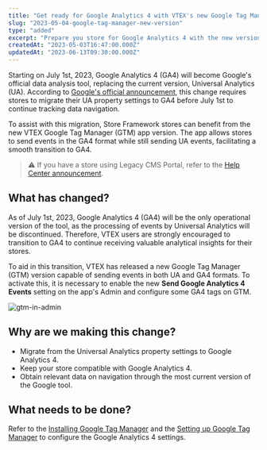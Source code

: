 ```yaml
---
title: "Get ready for Google Analytics 4 with VTEX's new Google Tag Manager version app"
slug: "2023-05-04-google-tag-manager-new-version"
type: "added"
excerpt: "Prepare you store for Google Analytics 4 with the new version of VTEX's Google Tag Manager app."
createdAt: "2023-05-03T16:47:00.000Z"
updatedAt: "2023-06-13T09:30:00.000Z"
---
```


Starting on July 1st, 2023, Google Analytics 4 (GA4) will become Google's official data analysis tool, replacing the current version, Universal Analytics (UA). According to [Google's official announcement](https://support.google.com/analytics/answer/11583528), this change requires stores to migrate their UA property settings to GA4 before July 1st to continue tracking data navigation.

To assist with this migration, Store Framework stores can benefit from the new VTEX Google Tag Manager (GTM) app version. The app allows stores to send events in the GA4 format while still sending UA events, facilitating a smooth transition to GA4.

> ⚠️ If you have a store using Legacy CMS Portal, refer to the [Help Center announcement](https://help.vtex.com/en/announcements/upgrade-your-store-to-google-analytics-4--01mmrSck8nvXAKsypecT9V).

## What has changed?

As of July 1st, 2023, Google Analytics 4 (GA4) will be the only operational version of the tool, as the processing of events by Universal Analytics will be discontinued. Therefore, VTEX users are strongly encouraged to transition to GA4 to continue receiving valuable analytical insights for their stores.

To aid in this transition, VTEX has released a new Google Tag Manager (GTM) version capable of sending events in both UA and GA4 formats. To activate this, it is necessary to enable the new **Send Google Analytics 4 Events** setting on the app's Admin and configure some GA4 tags on GTM.

![gtm-in-admin](https://vtexhelp.vtexassets.com/assets/docs/src/gtm-new-field___bf665f34409d6d7cbcfc79239e277ee0.png)

## Why are we making this change?

- Migrate from the Universal Analytics property settings to Google Analytics 4.
- Keep your store compatible with Google Analytics 4.
- Obtain relevant data on navigation through the most current version of the Google tool.

## What needs to be done?

Refer to the [Installing Google Tag Manager](https://developers.vtex.com/docs/guides/vtex-io-documentation-installing-google-tag-manager) and the [Setting up Google Tag Manager](https://developers.vtex.com/docs/guides/vtex-io-documentation-setting-up-google-tag-manager) to configure the Google Analytics 4 settings.
